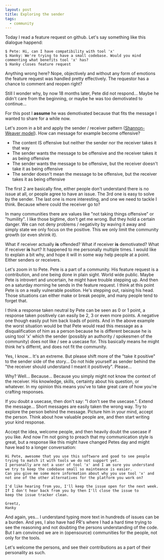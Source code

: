 ```yaml
---
layout: post
title: Exploring the sender
tags:
  - community
---
```


Today I read a feature request on github. Let's say something like this dialogue happend:

    $ Pete: Hi, can I have compatibility with tool 'x'
    $ Hanky: We're trying to have a small codebase. Would you mind commenting what benefits tool 'x' has?
    $ Hanky closes feature request

Anything wrong here? Nope, objectively and without any form of emotions the feature request was handled pretty effectively.
The requestor has a chance to comment and reopen right?

Still I wonder why, by now 18 months later, Pete did not respond... Maybe he didn't care from the beginning, or maybe he
was too demotivated to continue...

For this post I **assume** he was demotivated because that fits the message I wanted to share for a while now.

Let's zoom in a bit and apply the sender / receiver pattern 
([Shannon-Weaver model](https://en.wikipedia.org/wiki/Shannon%E2%80%93Weaver_model)). How can message for example become
offensive?

* The content IS offensive but neither the sender nor the receiver takes it that way
* The sender wants the message to be offensive and the receiver takes it as being offensive
* The sender wants the message to be offensive, but the receiver doesn't take it as being offensive
* The sender doesn't mean the message to be offensive, but the receiver takes it as being offensive

The first 2 are basically fine, either people don't understand there is no issue at all, or people agree to have an issue.
The 3rd one is easy to solve by the sender. The last one is more interesting, and one we need to tackle I think. Because
where could the receiver go to?
 
In many communities there are values like "not taking things offensive" or "humility". I like those bigtime, don't get
me wrong. But they hold a certain danger. We can not deny problems / negativity by waving it away and simply state we
only focus on the positive. This we only limit the community growth (or even shrink it). 

What if receiver actually **is** offended? What if receiver **is** demotivated? What if receiver **is** hurt? 
It happened to me personally multiple times. I would like to explain a bit why, and hope it will in some way help people
at a point. Either senders or receivers.

Let's zoom in to Pete. Pete is a part of a community. His feature request is a contribution, and one being done in plain
sight. World wide public. Maybe Pete is introvert and uncertain, he might have trouble stepping up. And then on a saturday
morning he sends in the feature request. I think at this point Pete is on a really vulnerable position. He's stepping out,
raising his head. Those situations can either make or break people, and many people tend to forget that.

I think a response taken neutral by Pete can be seen as 0 or 1 point, a response taken positively can easily be 2, 3 or
even more points. A negative one though easily put him back loads of points. And in the above example the worst situation
would be that Pete would read this message as a disqualification of him as a person because he is different because he
is using tool 'x' which the sender (possibly an authority / spokesmen of the community) does not like / see a usecase for.
This basically means he might think he's differnt, and does not fit the community.

Yes, I know... It's an extreme. But please shift more of the "take it positive" to the sender side of the story... Do not
hide yourself as sender behind the "the receiver should understand I meant it positively". Please...

Why? Well... Because... Because you simply might not know the context of the receiver. His knowledge, skills, certainty
about his question, or whatever. In my opinion this means you've to take great care of how you're crafting responses.

If you doubt a usecase, then don't say: "I don't see the usecase.". Extend the message... Short messages are easily taken
the wrong way. Try to explore the person behind the message. Picture him in your mind, accept the person. Think about how
valuable people are, and then start writing your kind response.

Accept the idea, welcome people, and then heavily doubt the usecase if you like. And now I'm not going to preach that my
communication style is great, but a response like this might have changed Petes day and might have lead to a longer conversation:

    Hi Pete, awesome that you use this software and good to see people trying to match it with tools we do not support yet.
    I personally are not a user of tool 'x' and I am sure you understand we try to keep the codebase small so mainteance is easier.
    Can you give me some more information about why you use tool 'x' and not one of the other alternatives for the platform you work on?

    I'd like hearing from you, I'll keep the issue open for the next week. If I don't hear back from you by then I'll close the issue to
    keep the issue tracker clean.
    
    Greetz,
    Hanky

And again, yes... I understand typing more text in hundreds of issues can be a burden. And yes, I also have had PR's
where I had a hard time trying to see the reasoning and not doubting the persons understanding of the code. But I am
convinced we are in (opensource) communities for the people, not only for the tools.  

Let's welcome the persons, and see their contributions as a part of their personality as such.